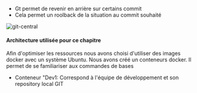 - Gt permet de revenir en arrière sur certains commit
- Cela permet un roolback de la situation au commit souhaité

![git-central](/testgitessai/scenarios/git_training_part2/assets/git-central.png)

#### Architecture utilisée pour ce chapitre
Afin d'optimiser les ressources nous avons choisi d'utiliser des images docker avec un système Ubuntu. 
Nous avons créé un conteneurs docker. Il permet de se familiariser aux commandes de bases

- Conteneur "Dev1: Correspond à l'équipe de développement et son repository local GIT

